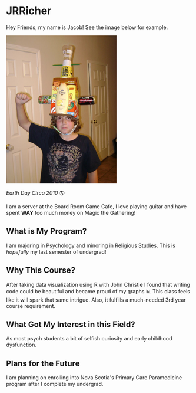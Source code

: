 # JRRicher

Hey Friends, 
my name is Jacob! See the image below for example.

<img src="Assets/IMG_1156.JPG"
width=300
height=400 />

*Earth Day Circa 2010* 🌎

I am a server at the Board Room Game Cafe, I love playing guitar and have spent **WAY** too much money on Magic the Gathering!

## What is My Program?
I am majoring in Psychology and minoring in Religious Studies. This is *hopefully* my last semester of undergrad!

## Why This Course?
After taking data visualization using R with John Christie I found that writing code could be beautiful and became proud of my graphs 📊
This class feels like it will spark that same intrigue. Also, it fulfills a much-needed 3rd year course requirement.

## What Got My Interest in this Field?
As most psych students a bit of selfish curiosity and early childhood dysfunction.

## Plans for the Future
I am planning on enrolling into Nova Scotia's Primary Care Paramedicine program after I complete my undergrad. 




